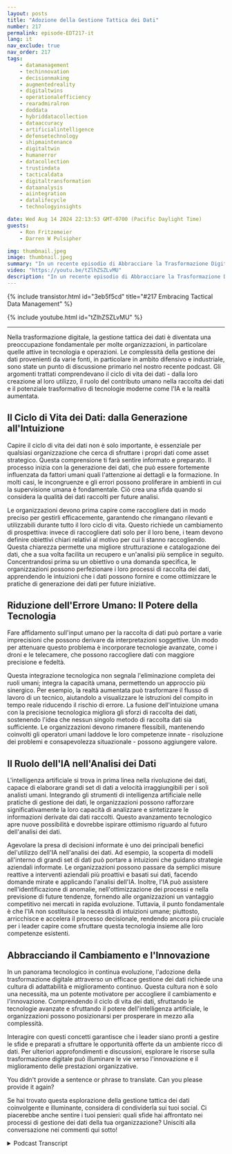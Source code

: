 ```yaml
---
layout: posts
title: "Adozione della Gestione Tattica dei Dati"
number: 217
permalink: episode-EDT217-it
lang: it
nav_exclude: true
nav_order: 217
tags:
    - datamanagement
    - techinnovation
    - decisionmaking
    - augmentedreality
    - digitaltwins
    - operationalefficiency
    - rearadmiralron
    - doddata
    - hybriddatacollection
    - dataaccuracy
    - artificialintelligence
    - defensetechnology
    - shipmaintenance
    - digitaltwin
    - humanerror
    - datacollection
    - trustindata
    - tacticaldata
    - digitaltransformation
    - dataanalysis
    - aiintegration
    - datalifecycle
    - technologyinsights

date: Wed Aug 14 2024 22:13:53 GMT-0700 (Pacific Daylight Time)
guests:
    - Ron Fritzemeier
    - Darren W Pulsipher

img: thumbnail.jpeg
image: thumbnail.jpeg
summary: "In un recente episodio di Abbracciare la Trasformazione Digitale, ci siamo immersi a testa in giù nel affascinante mondo della gestione dei dati e dell'intelligenza artificiale (AI), con un particolare focus sul ruolo che svolgono nella difesa e nelle operazioni. Abbiamo avuto il privilegio di ospitare l'ammiraglio in pensione Ron Fritzemeier, un veterano in questo campo, che ha condiviso le sue intuizioni ed esperienze intriganti. Facciamo un'immersione profonda in alcuni degli argomenti che abbiamo toccato."
video: "https://youtu.be/tZlhZSZLvMU"
description: "In un recente episodio di Abbracciare la Trasformazione Digitale, ci siamo immersi a testa in giù nel affascinante mondo della gestione dei dati e dell'intelligenza artificiale (AI), con un particolare focus sul ruolo che svolgono nella difesa e nelle operazioni. Abbiamo avuto il privilegio di ospitare l'ammiraglio in pensione Ron Fritzemeier, un veterano in questo campo, che ha condiviso le sue intuizioni ed esperienze intriganti. Facciamo un'immersione profonda in alcuni degli argomenti che abbiamo toccato."
---
```


<div>
{% include transistor.html id="3eb5f5cd" title="#217 Embracing Tactical Data Management" %}

{% include youtube.html id="tZlhZSZLvMU" %}
</div>

---

Nella trasformazione digitale, la gestione tattica dei dati è diventata una preoccupazione fondamentale per molte organizzazioni, in particolare quelle attive in tecnologia e operazioni. Le complessità della gestione dei dati provenienti da varie fonti, in particolare in ambito difensivo e industriale, sono state un punto di discussione primario nel nostro recente podcast. Gli argomenti trattati comprendevano il ciclo di vita dei dati - dalla loro creazione al loro utilizzo, il ruolo del contributo umano nella raccolta dei dati e il potenziale trasformativo di tecnologie moderne come l'IA e la realtà aumentata.

## Il Ciclo di Vita dei Dati: dalla Generazione all'Intuizione

Capire il ciclo di vita dei dati non è solo importante, è essenziale per qualsiasi organizzazione che cerca di sfruttare i propri dati come asset strategico. Questa comprensione ti farà sentire informato e preparato. Il processo inizia con la generazione dei dati, che può essere fortemente influenzata da fattori umani quali l'attenzione ai dettagli e la formazione. In molti casi, le incongruenze e gli errori possono proliferare in ambienti in cui la supervisione umana è fondamentale. Ciò crea una sfida quando si considera la qualità dei dati raccolti per future analisi.

Le organizzazioni devono prima capire come raccogliere dati in modo preciso per gestirli efficacemente, garantendo che rimangano rilevanti e utilizzabili durante tutto il loro ciclo di vita. Questo richiede un cambiamento di prospettiva: invece di raccogliere dati solo per il loro bene, i team devono definire obiettivi chiari relativi al motivo per cui li stanno raccogliendo. Questa chiarezza permette una migliore strutturazione e catalogazione dei dati, che a sua volta facilita un recupero e un'analisi più semplice in seguito. Concentrandosi prima su un obiettivo o una domanda specifica, le organizzazioni possono perfezionare i loro processi di raccolta dei dati, apprendendo le intuizioni che i dati possono fornire e come ottimizzare le pratiche di generazione dei dati per future iniziative.

## Riduzione dell'Errore Umano: Il Potere della Tecnologia

Fare affidamento sull'input umano per la raccolta di dati può portare a varie imprecisioni che possono derivare da interpretazioni soggettive. Un modo per attenuare questo problema è incorporare tecnologie avanzate, come i droni e le telecamere, che possono raccogliere dati con maggiore precisione e fedeltà.

Questa integrazione tecnologica non segnala l'eliminazione completa dei ruoli umani; integra la capacità umana, permettendo un approccio più sinergico. Per esempio, la realtà aumentata può trasformare il flusso di lavoro di un tecnico, aiutandolo a visualizzare le istruzioni del compito in tempo reale riducendo il rischio di errore. La fusione dell'intuizione umana con la precisione tecnologica migliora gli sforzi di raccolta dei dati, sostenendo l'idea che nessun singolo metodo di raccolta dati sia sufficiente. Le organizzazioni devono rimanere flessibili, mantenendo coinvolti gli operatori umani laddove le loro competenze innate - risoluzione dei problemi e consapevolezza situazionale - possono aggiungere valore.

## Il Ruolo dell'IA nell'Analisi dei Dati

L'intelligenza artificiale si trova in prima linea nella rivoluzione dei dati, capace di elaborare grandi set di dati a velocità irraggiungibili per i soli analisti umani. Integrando gli strumenti di intelligenza artificiale nelle pratiche di gestione dei dati, le organizzazioni possono rafforzare significativamente la loro capacità di analizzare e sintetizzare le informazioni derivate dai dati raccolti. Questo avanzamento tecnologico apre nuove possibilità e dovrebbe ispirare ottimismo riguardo al futuro dell'analisi dei dati.

Agevolare la presa di decisioni informate è uno dei principali benefici del'utilizzo dell'IA nell'analisi dei dati. Ad esempio, la scoperta di modelli all'interno di grandi set di dati può portare a intuizioni che guidano strategie aziendali informate. Le organizzazioni possono passare da semplici misure reattive a interventi aziendali più proattivi e basati sui dati, facendo domande mirate e applicando l'analisi dell'IA. Inoltre, l'IA può assistere nell'identificazione di anomalie, nell'ottimizzazione dei processi e nella previsione di future tendenze, fornendo alle organizzazioni un vantaggio competitivo nei mercati in rapida evoluzione. Tuttavia, il punto fondamentale è che l'IA non sostituisce la necessità di intuizioni umane; piuttosto, arricchisce e accelera il processo decisionale, rendendo ancora più cruciale per i leader capire come sfruttare questa tecnologia insieme alle loro competenze esistenti.

## Abbracciando il Cambiamento e l'Innovazione

In un panorama tecnologico in continua evoluzione, l'adozione della trasformazione digitale attraverso un efficace gestione dei dati richiede una cultura di adattabilità e miglioramento continuo. Questa cultura non è solo una necessità, ma un potente motivatore per accogliere il cambiamento e l'innovazione. Comprendendo il ciclo di vita dei dati, sfruttando le tecnologie avanzate e sfruttando il potere dell'intelligenza artificiale, le organizzazioni possono posizionarsi per prosperare in mezzo alla complessità.

Interagire con questi concetti garantisce che i leader siano pronti a gestire le sfide e preparati a sfruttare le opportunità offerte da un ambiente ricco di dati. Per ulteriori approfondimenti e discussioni, esplorare le risorse sulla trasformazione digitale può illuminare le vie verso l'innovazione e il miglioramento delle prestazioni organizzative.

You didn't provide a sentence or phrase to translate. Can you please provide it again?

Se hai trovato questa esplorazione della gestione tattica dei dati coinvolgente e illuminante, considera di condividerla sui tuoi social. Ci piacerebbe anche sentire i tuoi pensieri: quali sfide hai affrontato nei processi di gestione dei dati della tua organizzazione? Unisciti alla conversazione nei commenti qui sotto!



<details>
<summary> Podcast Transcript </summary>

<p></p>

</details>
